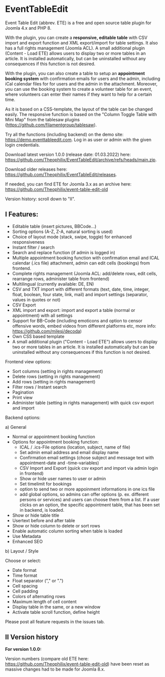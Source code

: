 # EventTableEdit

Event Table Edit (abbrev. ETE) is a free and open source table plugin for Joomla 4.x and PHP 8.

With the plugin, you can create a **responsive, editable table** with CSV import and export function and XML export/import for table settings. It also has a full rights management (Joomla ACL). A small additional plugin (Content - Load ETE) allows users to display two or more tables in an article. It is installed automatically, but can be uninstalled without any consequences if this function is not desired.


With the plugin, you can also create a table to setup an **appointment booking system** with confirmation emails for users and the admin, including iCal calendar files for for users and the admin in the attachment. Moreover, you can use the booking system to create a volunteer table for an event, where volunteers can enter their names if they want to help for a certain time. 

As it is based on a CSS-template, the layout of the table can be changed easily. The responsive function is based on the "Column Toggle Table with Mini Map" from the tablesaw plugins (https://github.com/filamentgroup/tablesaw).

Try all the functions (including backend) on the demo site: https://demo.eventtableedit.com. Log in as user or admin with the given login credentials.

Download latest version 1.0.0 (release date: 01.03.2022) here: https://github.com/Theophilix/EventTableEdit/archive/refs/heads/main.zip.

Download older releases here: https://github.com/Theophilix/EventTableEdit/releases.

If needed, you can find ETE for Joomla 3.x as an archive here: https://github.com/Theophilix/event-table-edit-old

Version history: scroll down to "II".

## I Features:

- Editable table (insert pictures, BBCode...)
- Sorting options (A-Z, Z-A, natural sorting is used)
- Choice of layout mode (stack, swipe, toggle) for enhanced responsiveness
- Instant filter / search
- Search and replace function (if admin is logged in)
- Multiple appointment booking function with confirmation email and ICAL calendar (.ics file) attachment, admin can edit cells (bookings) from frontend.
- Complete rights management (Joomla ACL: add/delete rows, edit cells, rearrange rows, administer table from frontend)
- Multilingual (currently available: DE, EN)
- CSV and TXT import with different formats (text, date, time, integer, float, boolean, four state, link, mail) 
  and import settings (separator, values in quotes or not)
- CSV Export
- XML import and export: import and export a table (normal or appointment) with all settings
- Support for BB-Code (including emoticons and option to censor offensive words, embed videos from different platforms etc, more info: https://github.com/milesj/decoda)
- Own CSS based template
- A small additional plugin ("Content - Load ETE") allows users to display two or more tables in an article. It is installed automatically but can be uninstalled without any consequences if this function is not desired.

Frontend view options:
- Sort columns (setting in rights management)
- Delete rows (setting in rights management)
- Add rows (setting in rights management)
- Filter rows / Instant search
- Pagination
- Print view
- Administer table (setting in rights management) with quick csv export and import


Backend options:

a) General
- Normal or appointment booking function
- Options for appointment booking function:
  + ICAL / .ics-File options (location, subject, name of file)
  + Set admin email address and email display name
  + Confirmation email settings (chose subject and message text with appointment-date and -time-variables)
  + CSV Import and Export (quick csv export and import via admin login in frontend)
  + Show or hide user names to user or admin
  + Set timelimit for bookings
  + option to send two or more appoinment informations in one ics file
  + add global options, so admins can offer options (p. ex. different persons or services) and users can choose them from a list. If a user clicks on an option, the specific appointment table, that has been set in backend, is loaded.
- Show or hide table title
- Usertext before and after table
- Show or hide column to delete or sort rows
- Enable automatic column sorting when table is loaded
- Use Metadata
- Enhanced SEO


b) Layout / Style

Choose or select:
- Date format
- Time format
- Float separator ("," or ".")
- Cell spacing
- Cell padding
- Colors of alternating rows
- Maximum length of cell content
- Display table in the same, or a new window
- Activate table scroll function, define height

Please post all feature requests in the issues tab.

## II Version history

**For version 1.0.0:**

Version numbers (compare old ETE here: https://github.com/Theophilix/event-table-edit-old) have been reset as massive changes had to be made for Joomla 8.x.




